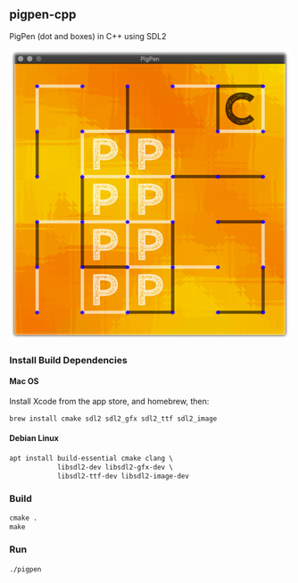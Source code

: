 ## pigpen-cpp

PigPen (dot and boxes) in C++ using SDL2

![PigPen](https://raw.githubusercontent.com/gdonald/pigpen-cpp/master/pigpen.png)

### Install Build Dependencies

#### Mac OS

Install Xcode from the app store, and homebrew, then:

    brew install cmake sdl2 sdl2_gfx sdl2_ttf sdl2_image
    
#### Debian Linux

    apt install build-essential cmake clang \
                libsdl2-dev libsdl2-gfx-dev \
                libsdl2-ttf-dev libsdl2-image-dev

### Build
    cmake .
    make

### Run
    ./pigpen
